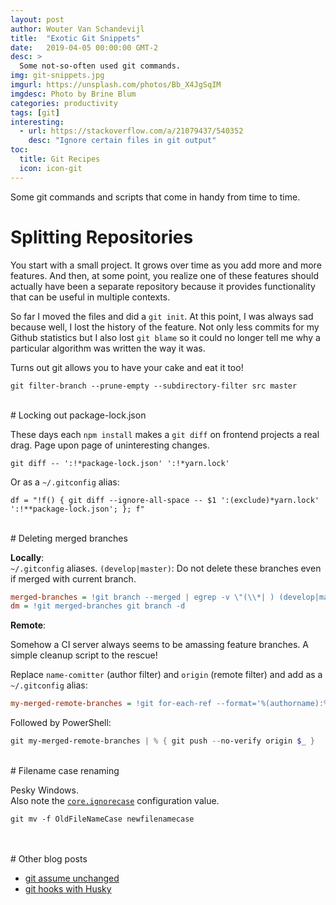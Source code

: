 ```yaml
---
layout: post
author: Wouter Van Schandevijl
title:  "Exotic Git Snippets"
date:   2019-04-05 00:00:00 GMT-2
desc: >
  Some not-so-often used git commands.
img: git-snippets.jpg
imgurl: https://unsplash.com/photos/Bb_X4JgSqIM
imgdesc: Photo by Brine Blum
categories: productivity
tags: [git]
interesting:
  - url: https://stackoverflow.com/a/21079437/540352
    desc: "Ignore certain files in git output"
toc:
  title: Git Recipes
  icon: icon-git
---
```


Some git commands and scripts that come in handy from time to time.


<!--more-->


# Splitting Repositories

You start with a small project. It grows over time as you add more and more features.
And then, at some point, you realize one of these features should actually
have been a separate repository because it provides functionality that can be useful
in multiple contexts.

So far I moved the files and did a `git init`. At this point, I was always sad
because well, I lost the history of the feature. Not only less
commits for my Github statistics but I also lost `git blame` so it could no longer
tell me why a particular algorithm was written the way it was.

Turns out git allows you to have your cake and eat it too!

```
git filter-branch --prune-empty --subdirectory-filter src master
```


<br>
# Locking out package-lock.json

These days each `npm install` makes a `git diff` on frontend projects a real drag.
Page upon page of uninteresting changes.

```
git diff -- ':!*package-lock.json' ':!*yarn.lock'
```

Or as a `~/.gitconfig` alias:
```
df = "!f() { git diff --ignore-all-space -- $1 ':(exclude)*yarn.lock' ':!**package-lock.json'; }; f"
```


<br>
# Deleting merged branches

**Locally**:  
`~/.gitconfig` aliases. `(develop|master)`: Do not delete these branches even if merged with current branch.
```ini
merged-branches = !git branch --merged | egrep -v \"(\\*| ) (develop|master)\" | xargs -n 1
dm = !git merged-branches git branch -d
```

**Remote**:  

Somehow a CI server always seems to be amassing feature branches. A simple cleanup script to the rescue!

Replace `name-comitter` (author filter) and `origin` (remote filter) and add as a `~/.gitconfig` alias:  
```ini
my-merged-remote-branches = !git for-each-ref --format='%(authorname):%(refname)' | egrep \"name-comitter\" | egrep \"refs/remotes\" | sed -e \"s/^.*:refs\\/remotes\\/origin\\//:/\"
```

Followed by PowerShell:  
```powershell
git my-merged-remote-branches | % { git push --no-verify origin $_ }
```


<br>
# Filename case renaming

Pesky Windows.  
Also note the [`core.ignorecase`](https://git-scm.com/docs/git-config#Documentation/git-config.txt-coreignoreCase) configuration value.
```
git mv -f OldFileNameCase newfilenamecase
```


<br>
<br>
# Other blog posts

- [git assume unchanged](https://itenium.be/blog/productivity/git-assume-unchanged/)
- [git hooks with Husky](https://itenium.be/blog/productivity/git-hooks-with-husky/)
